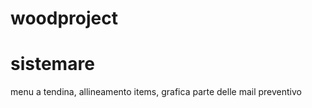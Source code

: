 # woodproject 
# sistemare
menu a tendina, 
allineamento items, 
grafica
parte delle mail
preventivo
